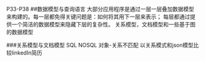 P33-P38
##数据模型与查询语言
大部分应用程序是通过一层一层叠加数据模型来构建的。每一层都免得关键问题是：如何将其用下一层来表示；
每层都通过提供一个简洁的数据模型来隐藏下层的复杂性。
关系模型，文档模型和一些基于图的数据模型

###关系模型与文档模型
SQL NOSQL
对象-关系不匹配 以关系模式和json模型比较linkedIn简历
